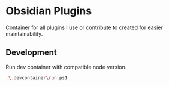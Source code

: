# Obsidian Plugins

Container for all plugins I use or contribute to created for easier maintainability.


## Development

Run dev container with compatible node version.
```bash
.\.devcontainer\run.ps1
```